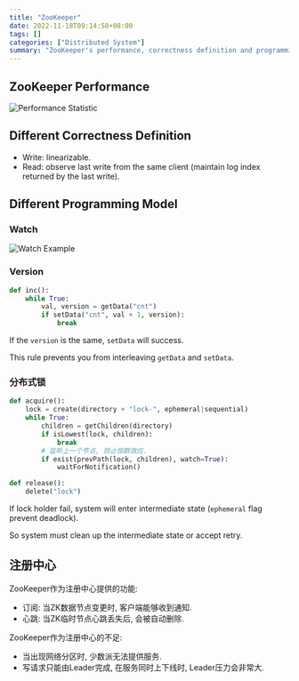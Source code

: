 ```yaml
---
title: "ZooKeeper"
date: 2022-11-18T09:14:58+08:00
tags: []
categories: ["Distributed System"]
summary: "ZooKeeper's performance, correctness definition and programming model."
---
```


## ZooKeeper Performance

![Performance Statistic](https://dl.axlis.cn/blog/ds/2.png)

## Different Correctness Definition

* Write: linearizable.
* Read: observe last write from the same client (maintain log index returned by the last write).

## Different Programming Model

### Watch

![Watch Example](https://dl.axlis.cn/blog/ds/1.png)

### Version

```python
def inc():
    while True:
        val, version = getData("cnt")
        if setData("cnt", val + 1, version):
            break
```

If the `version` is the same, `setData` will success.

This rule prevents you from interleaving `getData` and `setData`.

### 分布式锁

```python
def acquire():
    lock = create(directory + "lock-", ephemeral|sequential)
    while True:
        children = getChildren(directory)
        if isLowest(lock, children):
            break
        # 监听上一个节点, 防止惊群效应.
        if exist(prevPath(lock, children), watch=True):
            waitForNotification()

def release():
    delete("lock")
```

If lock holder fail, system will enter intermediate state (`ephemeral` flag prevent deadlock).

So system must clean up the intermediate state or accept retry.

## 注册中心

ZooKeeper作为注册中心提供的功能:

* 订阅: 当ZK数据节点变更时, 客户端能够收到通知.
* 心跳: 当ZK临时节点心跳丢失后, 会被自动删除.

ZooKeeper作为注册中心的不足:

* 当出现网络分区时, 少数派无法提供服务.
* 写请求只能由Leader完成, 在服务同时上下线时, Leader压力会非常大.
